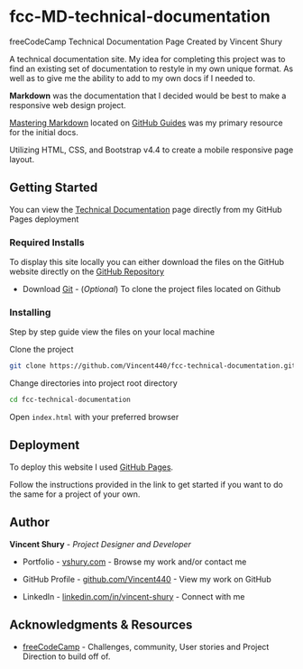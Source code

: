 # fcc-MD-technical-documentation

freeCodeCamp Technical Documentation Page Created by Vincent Shury

A technical documentation site.
My idea for completing this project was to find an existing set of documentation to restyle in my own unique format.
As well as to give me the ability to add to my own docs if I needed to.

**Markdown** was the documentation that I decided would be best to make a responsive web design project.

[Mastering Markdown](https://guides.github.com/features/mastering-markdown/) located on [GitHub Guides](https://guides.github.com/) was my primary resource for the initial docs.

Utilizing HTML, CSS, and Bootstrap v4.4 to create a mobile responsive page layout.

<!--Main Screenshot or image of project -->

## Getting Started

You can view the [Technical Documentation](http://www.vshury.com/fcc-technical-documentation/) page directly from my GitHub Pages deployment

### **Required Installs**

To display this site locally you can either download the files on the GitHub website directly on the [GitHub Repository](https://github.com/Vincent440/fcc-technical-documentation)

* Download [Git](https://git-scm.com/) - (*Optional*) To clone the project files located on Github

### Installing

Step by step guide view the files on your local machine

Clone the project

```bash
git clone https://github.com/Vincent440/fcc-technical-documentation.git
```

Change directories into project root directory

```bash
cd fcc-technical-documentation
```

Open `index.html` with your preferred browser

<!-- ![Image of site/app]() -->

## Deployment

To deploy this website I used [GitHub Pages](https://help.github.com/en/github/working-with-github-pages/getting-started-with-github-pages).

Follow the instructions provided in the link to get started if you want to do the same for a project of your own.

## Author

**Vincent Shury** - *Project Designer and Developer*

* Portfolio - [vshury.com](https://www.vshury.com) - Browse my work and/or contact me

* GitHub Profile - [github.com/Vincent440](https://github.com/Vincent440) - View my work on GitHub

* LinkedIn - [linkedin.com/in/vincent-shury](https://www.linkedin.com/in/vincent-shury/) - Connect with me

<!-- ## License

This project is licensed under the MIT License - see the [LICENSE.md](LICENSE.md) file for details -->

## Acknowledgments & Resources

* [freeCodeCamp](https://www.freecodecamp.org/) - Challenges, community, User stories and Project Direction to build off of.
